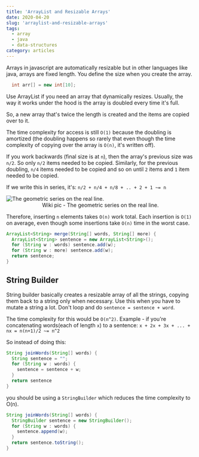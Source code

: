 ```yaml
---
title: 'ArrayList and Resizable Arrays'
date: 2020-04-20
slug: 'arraylist-and-resizable-arrays'
tags:
  - array
  - java
  - data-structures
category: articles
---
```


Arrays in javascript are automatically resizable but in other languages like java, arrays are fixed length. You define the size when you create the array.

```java
  int arr[] = new int[10];
```

Use ArrayList if you need an array that dynamically resizes. Usually, the way it works under the hood is the array is doubled every time it's full.

So, a new array that's twice the length is created and the items are copied over to it.

The time complexity for access is still `O(1)` because the doubling is amortized (the doubling happens so rarely that even though the time complexity of copying over the array is `O(n)`, it's written off).

If you work backwards (final size is at `n`), then the array's previous size was `n/2`. So only `n/2` items needed to be copied. Similarly, for the previous doubling, `n/4` items needed to be copied and so on until `2` items and `1` item needed to be copied.

If we write this in series, it's: `n/2 + n/4 + n/8 + .. + 2 + 1 ~= n`

![The geometric series on the real line.](https://upload.wikimedia.org/wikipedia/commons/a/ab/Geometric_Segment.svg)
<span style="display:block; text-align: center;">Wiki pic - The geometric series on the real line.</span>

Therefore, inserting `n` elements takes `O(n)` work total. Each insertion is `O(1)` on average, even though
some insertions take `O(n)` time in the worst case.

```java
ArrayList<String> merge(String[] words, String[] more) {
  ArrayList<String> sentence = new ArrayList<String>();
  for (String w : words) sentence.add(w);
  for (String w : more) sentence.add(w);
  return sentence;
}
```

## String Builder

String builder basically creates a resizable array of all the strings, copying them back to a string only when necessary. Use this when you have to mutate a string a lot. Don't loop and do `sentence = sentence + word`.

The time complexity for this would be `O(n^2)`. Example - if you're concatenating words(each of length `x`) to a sentence: `x + 2x + 3x + ... + nx = n(n+1)/2 ~= n^2`

So instead of doing this:

```java
String joinWords(String[] words) {
  String sentence = "";
  for (String w : words) {
    sentence = sentence + w;
  }
  return sentence
}
```

you should be using a `StringBuilder` which reduces the time complexity to O(n).

```java
String joinWords(String[] words) {
  StringBuilder sentence = new StringBuilder();
  for (String w : words) {
    sentence.append(w);
  }
  return sentence.toString();
}
```
